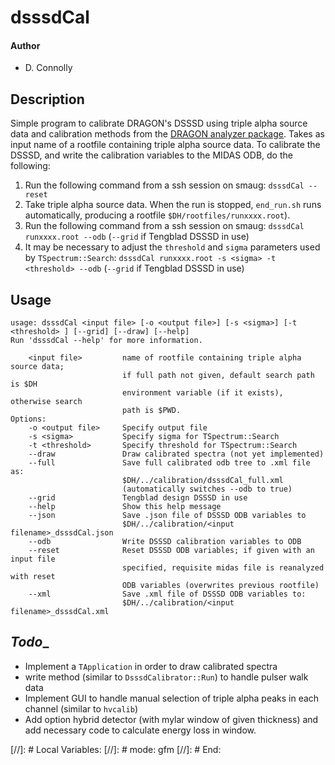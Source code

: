 # __dsssdCal__

#### Author
- D. Connolly

## __Description__

Simple program to calibrate DRAGON's DSSSD using triple alpha source data and calibration methods from the [DRAGON analyzer package](https://github.com/DRAGON-Collaboration/analyzer). Takes as input name of a rootfile containing triple alpha source data. To calibrate the DSSSD, and write the calibration variables to the MIDAS ODB, do the following:

1. Run the following command from a ssh session on smaug:
   `dsssdCal --reset`
2. Take triple alpha source data. When the run is stopped, `end_run.sh` runs automatically, producing a rootfile `$DH/rootfiles/runxxxx.root`).
3. Run the following command from a ssh session on smaug:
   `dsssdCal runxxxx.root --odb` (`--grid` if Tengblad DSSSD in use)
4. It may be necessary to adjust the `threshold` and `sigma` parameters used by `TSpectrum::Search`:
   `dsssdCal runxxxx.root -s <sigma> -t <threshold> --odb` (`--grid` if Tengblad DSSSD in use)


## __Usage__

```
usage: dsssdCal <input file> [-o <output file>] [-s <sigma>] [-t <threshold> ] [--grid] [--draw] [--help]
Run 'dsssdCal --help' for more information.

	<input file>     	 name of rootfile containing triple alpha source data;
	                 	 if full path not given, default search path is $DH
	                 	 environment variable (if it exists), otherwise search
	                 	 path is $PWD.
Options:
	-o <output file> 	 Specify output file
	-s <sigma>       	 Specify sigma for TSpectrum::Search
	-t <threshold>   	 Specify threshold for TSpectrum::Search
	--draw           	 Draw calibrated spectra (not yet implemented)
	--full           	 Save full calibrated odb tree to .xml file as:
	                 	 $DH/../calibration/dsssdCal_full.xml
	                 	 (automatically switches --odb to true)
	--grid           	 Tengblad design DSSSD in use
	--help           	 Show this help message
	--json           	 Save .json file of DSSSD ODB variables to 
	                 	 $DH/../calibration/<input filename>_dsssdCal.json
	--odb            	 Write DSSSD calibration variables to ODB
	--reset          	 Reset DSSSD ODB variables; if given with an input file
	                 	 specified, requisite midas file is reanalyzed with reset
	                 	 ODB variables (overwrites previous rootfile)
	--xml            	 Save .xml file of DSSSD ODB variables to: 
	                 	 $DH/../calibration/<input filename>_dsssdCal.xml

``` 


## _Todo__

- Implement a `TApplication` in order to draw calibrated spectra
- write method (similar to `DsssdCalibrator::Run`) to handle pulser walk data
- Implement GUI to handle manual selection of triple alpha peaks in each channel (similar to `hvcalib`)
- Add option hybrid detector (with mylar window of given thickness) and add necessary code to calculate energy loss in window.

[//]: # Local Variables:
[//]: # mode: gfm
[//]: # End:
